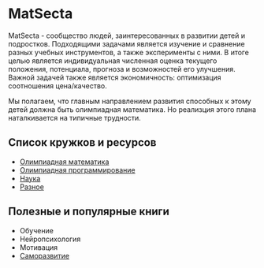 # MatSecta

MatSecta - сообщество людей, заинтересованных в развитии детей и подростков. Подходящими задачами является изучение и сравнение разных учебных инструментов, а также эксперименты с ними. В итоге целью является индивидуальная численная оценка текущего положения, потенциала, прогноза и возможностей его улучшения. Важной задачей также является экономичность: оптимизация соотношения цена/качество.

Мы полагаем, что главным направлением развития способных к этому детей 
должна быть олимпиадная математика. Но реализция этого плана наталкивается 
на типичные трудности.

## Список кружков и ресурсов
 * [Олимпиадная математика](Mat.md)
 * [Олимпиадная программирование](Algo.md)
 * [Наука](Pop.md)
 * [Разное](Etc.md)

## Полезные и популярные книги
 * Обучение
 * Нейропсихология
 * Мотивация
 * [Cаморазвитие](Self.md)



